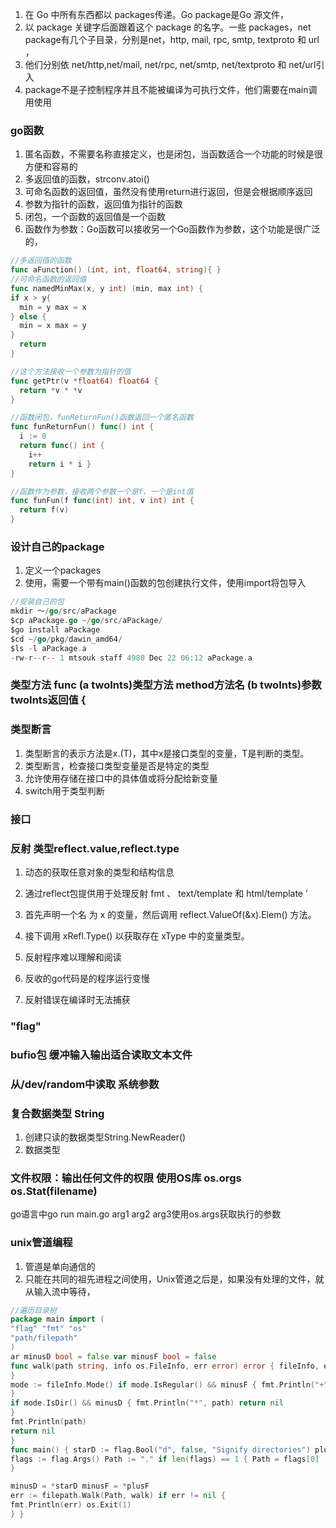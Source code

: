 1. 在 Go 中所有东西都以 packages传递。Go package是Go 源文件，
2. 以 package 关键字后面跟着这个 package 的名字。一些 packages，net package有几个子目录，分别是net，http, mail, rpc, smtp, textproto 和 url ，
3. 他们分别依 net/http,net/mail, net/rpc, net/smtp, net/textproto 和 net/url引入
4. package不是子控制程序并且不能被编译为可执行文件，他们需要在main调用使用


### go函数
1. 匿名函数，不需要名称直接定义，也是闭包，当函数适合一个功能的时候是很方便和容易的
2. 多返回值的函数，strconv.atoi()
3. 可命名函数的返回值，虽然没有使用return进行返回，但是会根据顺序返回
4. 参数为指针的函数，返回值为指针的函数
5. 闭包，一个函数的返回值是一个函数
6. 函数作为参数：Go函数可以接收另一个Go函数作为参数，这个功能是很广泛的，
```go
//多返回值的函数
func aFunction() (int, int, float64, string){ }
//可命名函数的返回值
func namedMinMax(x, y int) (min, max int) {
if x > y{
  min = y max = x
} else {
  min = x max = y
}
  return
}

//这个方法接收一个参数为指针的值
func getPtr(v *float64) float64 {
  return *v * *v
}

//函数闭包，funReturnFun()函数返回一个匿名函数
func funReturnFun() func() int {
  i := 0
  return func() int {
    i++
    return i * i }
}

//函数作为参数，接收两个参数一个是f，一个是int值
func funFun(f func(int) int, v int) int {
  return f(v)
}
```

### 设计自己的package
1. 定义一个packages
2. 使用，需要一个带有main()函数的包创建执行文件，使用import将包导入


```go
//安装自己的包
mkdir ～/go/src/aPackage
$cp aPackage.go ~/go/src/aPackage/
$go install aPackage
$cd ~/go/pkg/dawin_amd64/
$ls -l aPackage.a
-rw-r--r-- 1 mtsouk staff 4980 Dec 22 06:12 aPackage.a
```

### 类型方法  func (a twoInts)类型方法 method方法名 (b twoInts)参数 twoInts返回值 {
### 类型断言
1. 类型断言的表示方法是x.(T)，其中x是接口类型的变量，T是判断的类型。
2. 类型断言，检查接口类型变量是否是特定的类型
3. 允许使用存储在接口中的具体值或将分配给新变量
4. switch用于类型判断

### 接口
### 反射  类型reflect.value,reflect.type
1. 动态的获取任意对象的类型和结构信息
2. 通过reflect包提供用于处理反射    fmt 、 text/template 和 html/template ’
3. 首先声明一个名 为 x 的变量，然后调用 reflect.ValueOf(&x).Elem() 方法。
4. 接下调用 xRefl.Type() 以获取存在 xType 中的变量类型。

1. 反射程序难以理解和阅读
2. 反收的go代码是的程序运行变慢
3. 反射错误在编译时无法捕获

### "flag"
### bufio包 缓冲输入输出适合读取文本文件
### 从/dev/random中读取 系统参数

### 复合数据类型 String
1. 创建只读的数据类型String.NewReader()
2. 数据类型

### 文件权限：输出任何文件的权限  使用OS库  os.orgs   os.Stat(filename)
go语言中go run main.go arg1 arg2 arg3使用os.args获取执行的参数

### unix管道编程
1. 管道是单向通信的
2. 只能在共同的祖先进程之间使用，Unix管道之后是，如果没有处理的文件，就从输入流中等待，
```go
//遍历目录树
package main import (
"flag" "fmt" "os"
"path/filepath"
)
ar minusD bool = false var minusF bool = false
func walk(path string, info os.FileInfo, err error) error { fileInfo, err := os.Stat(path) if err != nil { return err
}
mode := fileInfo.Mode() if mode.IsRegular() && minusF { fmt.Println("+", path) return nil
}
if mode.IsDir() && minusD { fmt.Println("*", path) return nil
}
fmt.Println(path)
return nil
}
func main() { starD := flag.Bool("d", false, "Signify directories") plusF := flag.Bool("f", false, "Signify regular files") flag.Parse()
flags := flag.Args() Path := "." if len(flags) == 1 { Path = flags[0]
}

minusD = *starD minusF = *plusF
err := filepath.Walk(Path, walk) if err != nil {
fmt.Println(err) os.Exit(1)
} }
```

